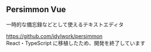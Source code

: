 ## Persimmon Vue

一時的な備忘録などとして使えるテキストエディタ  

https://github.com/idylwork/persimmon  
React・TypeScript に移植したため、開発を終了しています
